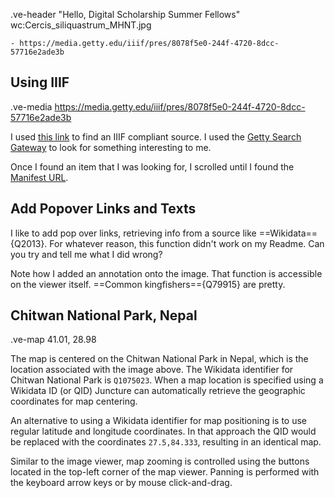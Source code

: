 .ve-header "Hello, Digital Scholarship Summer Fellows" wc:Cercis_siliquastrum_MHNT.jpg

    - https://media.getty.edu/iiif/pres/8078f5e0-244f-4720-8dcc-57716e2ade3b 

## Using IIIF

.ve-media https://media.getty.edu/iiif/pres/8078f5e0-244f-4720-8dcc-57716e2ade3b 

I used [this link](https://iiif.io/guides/finding_resources/) to find an IIIF compliant source. I used the [Getty Search Gateway](https://search.getty.edu/gateway/landing) to look for something interesting to me.

Once I found an item that I was looking for, I scrolled until I found the [Manifest URL](https://iiif.io/guides/using_iiif_resources/).

## Add Popover Links and Texts

I like to add pop over links, retrieving info from a source like ==Wikidata=={Q2013}. For whatever reason, this function didn't work on my Readme. Can you try and tell me what I did wrong?

Note how I added an annotation onto the image. That function is accessible on the viewer itself. ==Common kingfishers=={Q79915} are pretty.


## Chitwan National Park, Nepal

.ve-map 41.01, 28.98

The map is centered on the Chitwan National Park in Nepal, which is the location associated with the image above.  The Wikidata identifier for Chitwan National Park is `Q1075023`.  When a map location is specified using a Wikidata ID (or QID) Juncture can automatically retrieve the geographic coordinates for map centering.

An alternative to using a Wikidata identifier for map positioning is to use regular latitude and longitude coordinates.  In that approach the QID would be replaced with the coordinates `27.5,84.333`, resulting in an identical map.

Similar to the image viewer, map zooming is controlled using the buttons located in the top-left corner of the map viewer.  Panning is performed with the keyboard arrow keys or by mouse click-and-drag.

